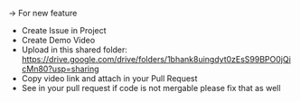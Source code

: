 -> For new feature
  * Create Issue in Project
  * Create Demo Video
  * Upload in this shared folder: https://drive.google.com/drive/folders/1bhank8uingdyt0zEsS99BPO0jQicMn80?usp=sharing
  * Copy video link and attach in your Pull Request
  * See in your pull request if code is not mergable please fix that as well
